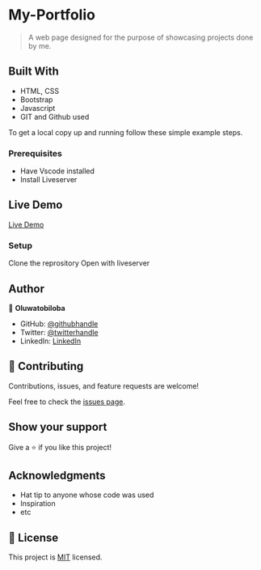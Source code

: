 # My-Portfolio

> A web page designed for the purpose of showcasing projects done by me.
## Built With

- HTML, CSS
- Bootstrap
- Javascript
- GIT and Github used


To get a local copy up and running follow these simple example steps.

### Prerequisites

- Have Vscode installed 
- Install Liveserver

## Live Demo

[Live Demo](https://oluwatobiloba-portfolio.netlify.app//)

### Setup

Clone the reprository
Open with liveserver

## Author

👤 **Oluwatobiloba**

- GitHub: [@githubhandle](https://github.com/tobidechamp15)
- Twitter: [@twitterhandle](https://twitter.com/tobidechamp15)
- LinkedIn: [LinkedIn](https://www.linkedin.com/in/tobiloba-oluwadare-4bba71249/)


## 🤝 Contributing

Contributions, issues, and feature requests are welcome!

Feel free to check the [issues page](../../issues/).

## Show your support

Give a ⭐️ if you like this project!

## Acknowledgments

- Hat tip to anyone whose code was used
- Inspiration
- etc

## 📝 License

This project is [MIT](./LICENSE) licensed.
